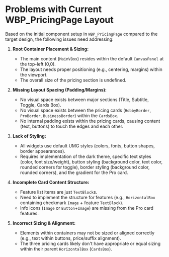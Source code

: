 # Problems with Current WBP_PricingPage Layout

Based on the initial component setup in `WBP_PricingPage` compared to the target design, the following issues need addressing:

1.  **Root Container Placement & Sizing:**
    *   The main content (`MainVBox`) resides within the default `CanvasPanel` at the top-left (0,0).
    *   The layout needs proper positioning (e.g., centering, margins) within the viewport.
    *   The overall size of the pricing section is undefined.

2.  **Missing Layout Spacing (Padding/Margins):**
    *   No visual space exists between major sections (Title, Subtitle, Toggle, Cards Box).
    *   No visual space exists between the pricing cards (`HobbyBorder`, `ProBorder`, `BusinessBorder`) within the `CardsBox`.
    *   No internal padding exists within the pricing cards, causing content (text, buttons) to touch the edges and each other.

3.  **Lack of Styling:**
    *   All widgets use default UMG styles (colors, fonts, button shapes, border appearances).
    *   Requires implementation of the dark theme, specific text styles (color, font size/weight), button styling (background color, text color, rounded corners for toggle), border styling (background color, rounded corners), and the gradient for the Pro card.

4.  **Incomplete Card Content Structure:**
    *   Feature list items are just `TextBlock`s.
    *   Need to implement the structure for features (e.g., `HorizontalBox` containing checkmark `Image` + feature `TextBlock`).
    *   Info icons (`Image` or `Button`+`Image`) are missing from the Pro card features.

5.  **Incorrect Sizing & Alignment:**
    *   Elements within containers may not be sized or aligned correctly (e.g., text within buttons, price/suffix alignment).
    *   The three pricing cards likely don't have appropriate or equal sizing within their parent `HorizontalBox` (`CardsBox`). 